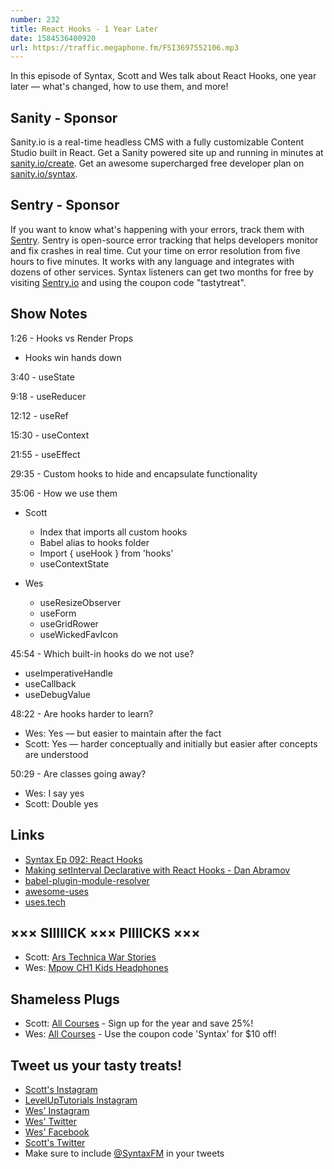 ```yaml
---
number: 232
title: React Hooks - 1 Year Later
date: 1584536400920
url: https://traffic.megaphone.fm/FSI3697552106.mp3
---
```


In this episode of Syntax, Scott and Wes talk about React Hooks, one year later — what's changed, how to use them, and more!

## Sanity - Sponsor
Sanity.io is a real-time headless CMS with a fully customizable Content Studio built in React. Get a Sanity powered site up and running in minutes at [sanity.io/create](https://www.sanity.io/create). Get an awesome supercharged free developer plan on [sanity.io/syntax](https://www.sanity.io/syntax).

## Sentry - Sponsor
If you want to know what's happening with your errors, track them with [Sentry](https://sentry.io/). Sentry is open-source error tracking that helps developers monitor and fix crashes in real time. Cut your time on error resolution from five hours to five minutes. It works with any language and integrates with dozens of other services. Syntax listeners can get two months for free by visiting [Sentry.io](https://sentry.io/) and using the coupon code "tastytreat".

## Show Notes

1:26 - Hooks vs Render Props
* Hooks win hands down

3:40 - useState

9:18 - useReducer

12:12 - useRef

15:30 - useContext

21:55 - useEffect

29:35 -  Custom hooks to hide and encapsulate functionality

35:06 - How we use them

* Scott
  * Index that imports all custom hooks
  * Babel alias to hooks folder
  * Import { useHook } from 'hooks'
  * useContextState

* Wes
  * useResizeObserver
  * useForm
  * useGridRower
  * useWickedFavIcon

45:54 - Which built-in hooks do we not use?

* useImperativeHandle
* useCallback
* useDebugValue

48:22 - Are hooks harder to learn?

* Wes: Yes — but easier to maintain after the fact
* Scott: Yes — harder conceptually and initially but easier after concepts are understood

50:29 - Are classes going away?

* Wes: I say yes
* Scott: Double yes

## Links
* [Syntax Ep 092: React Hooks](https://syntax.fm/show/092/react-hooks)
* [Making setInterval Declarative with React Hooks - Dan Abramov](https://overreacted.io/making-setinterval-declarative-with-react-hooks/)
* [babel-plugin-module-resolver](https://github.com/tleunen/babel-plugin-module-resolver)
* [awesome-uses](https://github.com/wesbos/awesome-uses/blob/master/src/components/FavIcon.js)
* [uses.tech](https://uses.tech/)

## ××× SIIIIICK ××× PIIIICKS ×××
* Scott: [Ars Technica War Stories](https://www.youtube.com/playlist?list=PLKBPwuu3eCYkScmqpD9xE7UZsszweVO0n)
* Wes: [Mpow CH1 Kids Headphones](https://www.amazon.com/Mpow-Headphones-Protection-Function-Tangle-Free/dp/B078YQW26K/)

## Shameless Plugs
* Scott: [All Courses](https://www.leveluptutorials.com/pro) - Sign up for the year and save 25%!
* Wes: [All Courses](https://wesbos.com/courses/) - Use the coupon code 'Syntax' for $10 off!

## Tweet us your tasty treats!
* [Scott's Instagram](https://www.instagram.com/stolinski/)
* [LevelUpTutorials Instagram](https://www.instagram.com/LevelUpTutorials/)
* [Wes' Instagram](https://www.instagram.com/wesbos/)
* [Wes' Twitter](https://twitter.com/wesbos)
* [Wes' Facebook](https://www.facebook.com/wesbos.developer)
* [Scott's Twitter](https://twitter.com/stolinski)
* Make sure to include [@SyntaxFM](https://twitter.com/SyntaxFM) in your tweets